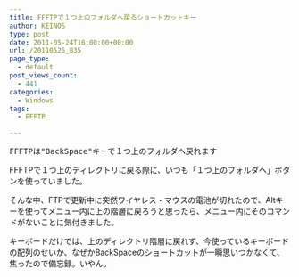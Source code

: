 ```yaml
---
title: FFFTPで１つ上のフォルダへ戻るショートカットキー
author: KEINOS
type: post
date: 2011-05-24T16:00:00+00:00
url: /20110525_835
page_type:
  - default
post_views_count:
  - 441
categories:
  - Windows
tags:
  - FFFTP

---
```

<div class="section">
  <pre>
FFFTPは"BackSpace"キーで１つ上のフォルダへ戻れます
</pre>
  
  <p>
    FFFTPで１つ上のディレクトリに戻る際に、いつも「１つ上のフォルダへ」ボタンを使っていました。
  </p>
  
  <p>
    そんな中、FTPで更新中に突然ワイヤレス・マウスの電池が切れたので、Altキーを使ってメニュー内に上の階層に戻ろうと思ったら、メニュー内にそのコマンドがないことに気付きました。
  </p>
  
  <p>
    キーボードだけでは、上のディレクトリ階層に戻れず、今使っているキーボードの配列のせいか、なぜかBackSpaceのショートカットが一瞬思いつかなくて、焦ったので備忘録。いやん。
  </p>
</div>